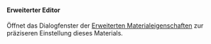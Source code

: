 #### Erweiterter Editor
Öffnet das Dialogfenster der [Erweiterten Materialeigenschaften](material-type-advanced.html) zur präziseren Einstellung dieses Materials.
